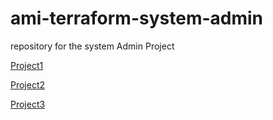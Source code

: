 # ami-terraform-system-admin
repository for the system Admin Project

[Project1](./Project1/project1.md)

[Project2](./Project2/project2.md) 

[Project3](./Project3/project3.md)